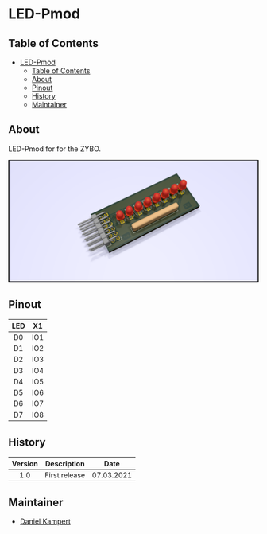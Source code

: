 # LED-Pmod

## Table of Contents

- [LED-Pmod](#led-pmod)
  - [Table of Contents](#table-of-contents)
  - [About](#about)
  - [Pinout](#pinout)
  - [History](#history)
  - [Maintainer](#maintainer)

## About

LED-Pmod for for the ZYBO.

![Overview](LED_Pmod.png)

## Pinout

| **LED**  | **X1**  |
|:--------:|:-------:|
| D0       | IO1     |
| D1       | IO2     |
| D2       | IO3     |
| D3       | IO4     |
| D4       | IO5     |
| D5       | IO6     |
| D6       | IO7     |
| D7       | IO8     |

## History

| **Version**  | **Description**                            | **Date**   |
|:------------:|:------------------------------------------:|:----------:|
| 1.0          | First release                              | 07.03.2021 |

## Maintainer

- [Daniel Kampert](mailto:DanielKampert@kampis-elektroecke.de)
